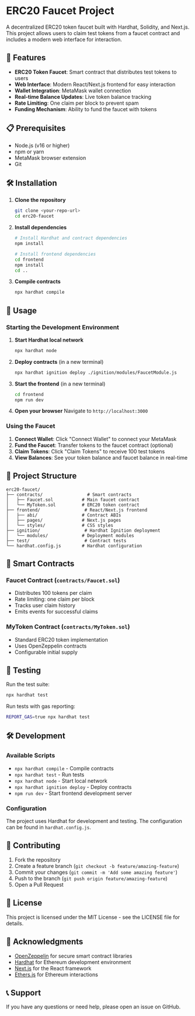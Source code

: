 # ERC20 Faucet Project

A decentralized ERC20 token faucet built with Hardhat, Solidity, and Next.js. This project allows users to claim test tokens from a faucet contract and includes a modern web interface for interaction.

## 🚀 Features

- **ERC20 Token Faucet**: Smart contract that distributes test tokens to users
- **Web Interface**: Modern React/Next.js frontend for easy interaction
- **Wallet Integration**: MetaMask wallet connection
- **Real-time Balance Updates**: Live token balance tracking
- **Rate Limiting**: One claim per block to prevent spam
- **Funding Mechanism**: Ability to fund the faucet with tokens

## 📋 Prerequisites

- Node.js (v16 or higher)
- npm or yarn
- MetaMask browser extension
- Git

## 🛠️ Installation

1. **Clone the repository**
   ```bash
   git clone <your-repo-url>
   cd erc20-faucet
   ```

2. **Install dependencies**
   ```bash
   # Install Hardhat and contract dependencies
   npm install
   
   # Install frontend dependencies
   cd frontend
   npm install
   cd ..
   ```

3. **Compile contracts**
   ```bash
   npx hardhat compile
   ```

## 🚀 Usage

### Starting the Development Environment

1. **Start Hardhat local network**
   ```bash
   npx hardhat node
   ```

2. **Deploy contracts** (in a new terminal)
   ```bash
   npx hardhat ignition deploy ./ignition/modules/FaucetModule.js
   ```

3. **Start the frontend** (in a new terminal)
   ```bash
   cd frontend
   npm run dev
   ```

4. **Open your browser**
   Navigate to `http://localhost:3000`

### Using the Faucet

1. **Connect Wallet**: Click "Connect Wallet" to connect your MetaMask
2. **Fund the Faucet**: Transfer tokens to the faucet contract (optional)
3. **Claim Tokens**: Click "Claim Tokens" to receive 100 test tokens
4. **View Balances**: See your token balance and faucet balance in real-time

## 📁 Project Structure

```
erc20-faucet/
├── contracts/                 # Smart contracts
│   ├── Faucet.sol           # Main faucet contract
│   └── MyToken.sol          # ERC20 token contract
├── frontend/                 # React/Next.js frontend
│   ├── abi/                 # Contract ABIs
│   ├── pages/               # Next.js pages
│   └── styles/              # CSS styles
├── ignition/                 # Hardhat Ignition deployment
│   └── modules/             # Deployment modules
├── test/                     # Contract tests
└── hardhat.config.js        # Hardhat configuration
```

## 🔧 Smart Contracts

### Faucet Contract (`contracts/Faucet.sol`)
- Distributes 100 tokens per claim
- Rate limiting: one claim per block
- Tracks user claim history
- Emits events for successful claims

### MyToken Contract (`contracts/MyToken.sol`)
- Standard ERC20 token implementation
- Uses OpenZeppelin contracts
- Configurable initial supply

## 🧪 Testing

Run the test suite:
```bash
npx hardhat test
```

Run tests with gas reporting:
```bash
REPORT_GAS=true npx hardhat test
```

## 🛠️ Development

### Available Scripts

- `npx hardhat compile` - Compile contracts
- `npx hardhat test` - Run tests
- `npx hardhat node` - Start local network
- `npx hardhat ignition deploy` - Deploy contracts
- `npm run dev` - Start frontend development server

### Configuration

The project uses Hardhat for development and testing. The configuration can be found in `hardhat.config.js`.

## 🤝 Contributing

1. Fork the repository
2. Create a feature branch (`git checkout -b feature/amazing-feature`)
3. Commit your changes (`git commit -m 'Add some amazing feature'`)
4. Push to the branch (`git push origin feature/amazing-feature`)
5. Open a Pull Request

## 📄 License

This project is licensed under the MIT License - see the LICENSE file for details.

## 🙏 Acknowledgments

- [OpenZeppelin](https://openzeppelin.com/) for secure smart contract libraries
- [Hardhat](https://hardhat.org/) for Ethereum development environment
- [Next.js](https://nextjs.org/) for the React framework
- [Ethers.js](https://ethers.org/) for Ethereum interactions

## 📞 Support

If you have any questions or need help, please open an issue on GitHub.
